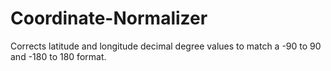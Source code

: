 # Coordinate-Normalizer
Corrects latitude and longitude decimal degree values to match a -90 to 90 and -180 to 180 format.
